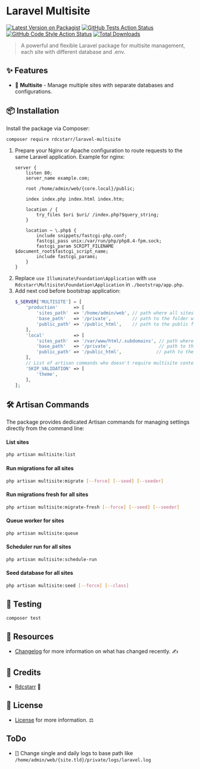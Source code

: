 # Laravel Multisite

[![Latest Version on Packagist](https://img.shields.io/packagist/v/rdcstarr/laravel-multisite.svg?style=flat-square)](https://packagist.org/packages/rdcstarr/laravel-multisite)
[![GitHub Tests Action Status](https://img.shields.io/github/actions/workflow/status/rdcstarr/laravel-multisite/run-tests.yml?branch=main&label=tests&style=flat-square)](https://github.com/rdcstarr/laravel-multisite/actions?query=workflow%3Arun-tests+branch%3Amain)
[![GitHub Code Style Action Status](https://img.shields.io/github/actions/workflow/status/rdcstarr/laravel-multisite/fix-php-code-style-issues.yml?branch=main&label=code%20style&style=flat-square)](https://github.com/rdcstarr/laravel-multisite/actions?query=workflow%3A"Fix+PHP+code+style+issues"+branch%3Amain)
[![Total Downloads](https://img.shields.io/packagist/dt/rdcstarr/laravel-multisite.svg?style=flat-square)](https://packagist.org/packages/rdcstarr/laravel-multisite)

> A powerful and flexible Laravel package for multisite management, each site with different database and .env.

## ✨ Features

- 🧩 **Multisite** - Manage multiple sites with separate databases and configurations.

## 📦 Installation

Install the package via Composer:

```bash
composer require rdcstarr/laravel-multisite
```
1. Prepare your Nginx or Apache configuration to route requests to the same Laravel application. Example for nginx:
	```properties
	server {
		listen 80;
		server_name example.com;

		root /home/admin/web/{core.local}/public;

		index index.php index.html index.htm;

		location / {
			try_files $uri $uri/ /index.php?$query_string;
		}

		location ~ \.php$ {
			include snippets/fastcgi-php.conf;
			fastcgi_pass unix:/var/run/php/php8.4-fpm.sock;
			fastcgi_param SCRIPT_FILENAME $document_root$fastcgi_script_name;
			include fastcgi_params;
		}
	}
	```
2. Replace `use Illuminate\Foundation\Application` with `use Rdcstarr\Multisite\Foundation\Application` in `./bootstrap/app.php`.
3. Add next cod before bootstrap application:
	```php
	$_SERVER['MULTISITE'] = [
		'production'      => [
			'sites_path'  => '/home/admin/web', // path where all sites are located
			'base_path'   => '/private',        // path to the folder with .env files, e.g. in my case path will be: `/home/admin/web/{site.tld}/private/.env`
			'public_path' => '/public_html',    // path to the public files, e.g. in my case path will be: `/home/admin/web/{site.tld}/public_html`
		],
		'local'           => [
			'sites_path'  => '/var/www/html/.subdomains', // path where all sites are located in local development
			'base_path'   => '/private',                  // path to the folder with .env files, e.g. in my case path will be: `/var/www/html/.subdomains/{site.tld}/private/.env`
			'public_path' => '/public_html',             // path to the public files, e.g. in my case path will be: `/var/www/html/.subdomains/{site.tld}/public_html`
		],
		// List of artisan commands who doesn't require multisite context
		'SKIP_VALIDATION' => [
			'theme',
		],
	];
	```

## 🛠️ Artisan Commands

The package provides dedicated Artisan commands for managing settings directly from the command line:

#### List sites
```bash
php artisan multisite:list
```

#### Run migrations for all sites
```bash
php artisan multisite:migrate [--force] [--seed] [--seeder]
```

#### Run migrations fresh for all sites
```bash
php artisan multisite:migrate-fresh [--force] [--seed] [--seeder]
```

#### Queue worker for sites
```bash
php artisan multisite:queue
```

#### Scheduler run for all sites
```bash
php artisan multisite:schedule-run
```

#### Seed database for all sites
```bash
php artisan multisite:seed [--force] [--class]
```

## 🧪 Testing
```bash
composer test
```

## 📖 Resources
 - [Changelog](CHANGELOG.md) for more information on what has changed recently. ✍️

## 👥 Credits
 - [Rdcstarr](https://github.com/rdcstarr) 🙌

## 📜 License
 - [License](LICENSE.md) for more information. ⚖️

## ToDo
- [] Change single and daily logs to base path like `/home/admin/web/{site.tld}/private/logs/laravel.log`
